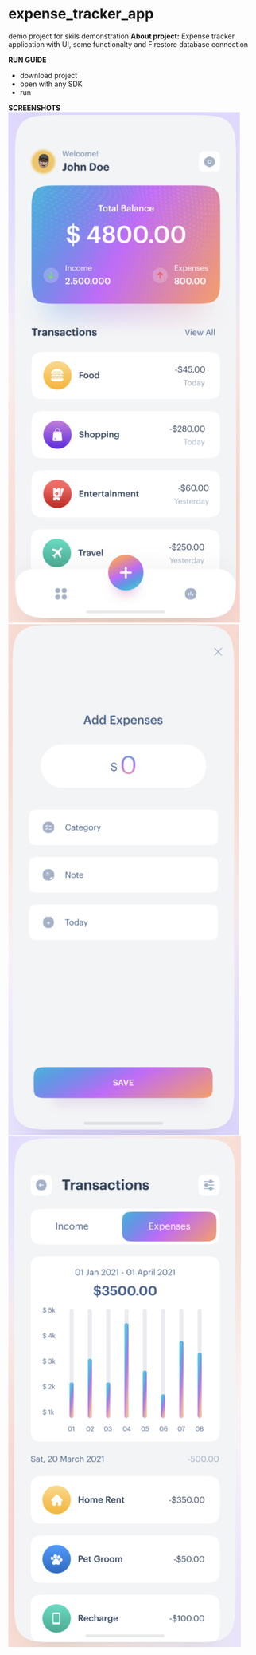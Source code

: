 # expense_tracker_app

demo project for skils demonstration
**About project:** Expense tracker application with UI, some functionalty and Firestore database connection

**RUN GUIDE** 
* download project
*  open with any SDK
* run

**SCREENSHOTS** 
![Main Screen](android/GitScreenshots/MainScreenScreenshot.png)
![Transaction Screen](android/GitScreenshots/ExpenseScreenScreenshot.png)
![Expense Screen](android/GitScreenshots/TransactionScreenScreenshot.png)
